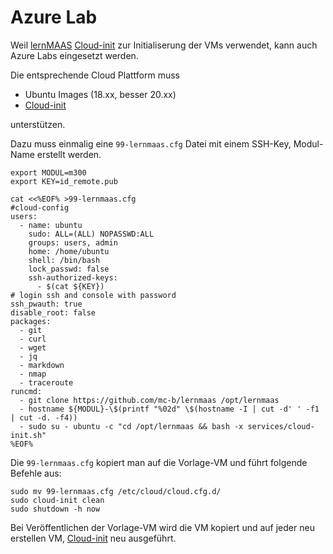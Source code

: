 Azure Lab
=========

Weil [lernMAAS](github.com/mc-b/lernmaas) [Cloud-init](https://cloudinit.readthedocs.io/) zur Initialiserung der VMs verwendet, kann auch Azure Labs eingesetzt werden.

Die entsprechende Cloud Plattform muss 
* Ubuntu Images (18.xx, besser 20.xx) 
* [Cloud-init](https://cloudinit.readthedocs.io/en/latest/topics/datasources.html)

unterstützen.

Dazu muss einmalig eine `99-lernmaas.cfg` Datei mit einem SSH-Key, Modul-Name erstellt werden.

    export MODUL=m300
    export KEY=id_remote.pub
    
    cat <<%EOF% >99-lernmaas.cfg
    #cloud-config
    users:
      - name: ubuntu
        sudo: ALL=(ALL) NOPASSWD:ALL
        groups: users, admin
        home: /home/ubuntu
        shell: /bin/bash
        lock_passwd: false
        ssh-authorized-keys:
          - $(cat ${KEY})
    # login ssh and console with password
    ssh_pwauth: true
    disable_root: false
    packages:
      - git 
      - curl 
      - wget
      - jq
      - markdown
      - nmap
      - traceroute
    runcmd:
      - git clone https://github.com/mc-b/lernmaas /opt/lernmaas
      - hostname ${MODUL}-\$(printf "%02d" \$(hostname -I | cut -d' ' -f1 | cut -d. -f4))
      - sudo su - ubuntu -c "cd /opt/lernmaas && bash -x services/cloud-init.sh"
    %EOF%

Die `99-lernmaas.cfg` kopiert man auf die Vorlage-VM und führt folgende Befehle aus:

    sudo mv 99-lernmaas.cfg /etc/cloud/cloud.cfg.d/
    sudo cloud-init clean
    sudo shutdown -h now
    
Bei Veröffentlichen der Vorlage-VM wird die VM kopiert und auf jeder neu erstellen VM, [Cloud-init](https://cloudinit.readthedocs.io) neu ausgeführt.

